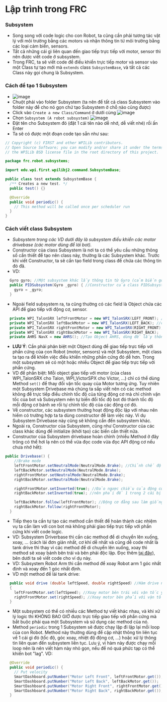 # Lập trình trong FRC
### Subsystem
- Song song với code logic cho con Robot, ta cũng cần phải tương tác vật lý với môi trường bằng các motors và nhận thông tin từ môi trường bằng các loại cảm biến, sensors.
- Tất cả những cái gì liên quan đến giao tiếp trực tiếp với motor, sensor thì nên được viết code ở subsystem.
- Trong FRC, ta sẽ viết code để điều khiển trực tiếp motor và sensor vào một Class tự tạo mới mà `extends` class `SubsystemBase`, và tất cả các Class này gọi chung là Subsystem.
### Cách để tạo 1 Subsystem
- ![image](https://github.com/bingchilling6520/training-2023/assets/86175803/c4575fb2-1860-4334-bb92-6df554b9f5c5)
- Chuột phải vào folder Subsystem (ta nên để tất cả class Subsystem vào folder này để cho nó gọn chứ tạo Subsystem ở chỗ nào cũng được)
- Click vào `Create a new Class/Command` ở dưới cùng
![image](https://github.com/bingchilling6520/training-2023/assets/86175803/7fe07837-e599-4599-aace-0fb7ad31f64a)
- Chọn `Subsystem (A robot subsystem)`
![image](https://github.com/bingchilling6520/training-2023/assets/86175803/7c927353-a12e-4145-b0b7-d100663c97b8)
- Đặt tên cho Subsystem đó (đặt 1 cái tên nào dễ nhớ, dễ viết nhé) rồi ấn Enter
- Ta sẽ có được một đoạn code tạo sẵn như sau:
``` java
// Copyright (c) FIRST and other WPILib contributors.
// Open Source Software; you can modify and/or share it under the terms of
// the WPILib BSD license file in the root directory of this project.

package frc.robot.subsystems;

import edu.wpi.first.wpilibj2.command.SubsystemBase;

public class test extends SubsystemBase {
  /** Creates a new test. */
  public test() {}

  @Override
  public void periodic() {
    // This method will be called once per scheduler run
  }
}
```
### Cách viết class Subsystem
- *Subsystem trong các VD dưới đây là subsystem điều khiển các motor drivebase (các motor dùng để lái bot).*
- Constructor của class Subsystem là nơi ta có thể yêu cầu những thông số cần thiết để tạo nên class này, thường là các Subsystem khác. Trước khi viết Constructor, ta sẽ cần tạo field trong class để chứa các thông tin đó đã.
- VD:
``` java
  Gyro gyro; //Một subsystem khác lấy thông tin từ Gyro (cảm biến góc)
  public PIDSubsystem(Gyro _gyro) { //Constructor của class PIDSubsystem (PIDController là gì thì sẽ được học sau)
    gyro = _gyro;
  }
```
- Ngoài field subsystem ra, ta cũng thường có các field là Object chứa các API để giao tiếp với động cơ, sensor.
``` java
  private WPI_TalonSRX leftFrontMotor = new WPI_TalonSRX(LEFT_FRONT); //Tạo các Object WPI_TalonSRX, các Object này dùng để trực tiếp điều khiển
  private WPI_TalonSRX leftBackMotor = new WPI_TalonSRX(LEFT_BACK); //các motor mà dùng Talon. API của các motor này sẽ được nói kĩ hơn ở bài khác.
  private WPI_TalonSRX rightFrontMotor = new WPI_TalonSRX(RIGHT_FRONT);
  private WPI_TalonSRX rightBackMotor = new WPI_TalonSRX(RIGHT_BACK);
  private AHRS NavX = new AHRS(); //Tạo Object AHRS, dùng để lấy thông tin từ cảm biến góc (Gyro, Navx). API của NavX cũng sẽ được nói kĩ hơn ở bài sau
```
- **LƯU Ý**: Cần phải phân biệt một Object dùng để giao tiếp trực tiếp với phần cứng của con Robot (motor, sensors) và một Subsystem, một class ta tạo ra để khiến việc điều khiển những phần cứng đó dễ hơn. Trong một subsystem sẽ có một hoặc nhiều Object để giao tiếp trực tiếp với phần cứng.
- VD để phân biệt: Mỗi object giao tiếp với motor (của class WPI_TalonSRX cho Talon, WPI_VictorSPX cho Victor, ...) chỉ có thể dùng Method `set()` để thay đổi vận tốc quay của Motor tương ứng. Tuy nhiên một Subsystem Drivebase mà chúng ta sắp viết nên có các method không để trực tiếp điều chỉnh tốc độ của từng động cơ mà chỉ chỉnh vận tốc của bot và Subsystem nên tự biến đổi tốc độ bot đó thành tốc độ mỗi động cơ bánh xe rồi tự chỉnh tốc độ của các động cơ đó.
- Về constructor, các subsystem thường hoạt động độc lập với nhau nên hiếm có trường hợp ta ta dùng constructor để làm việc này. Ví dụ Subsystem Drivebase này cũng sẽ không cần đến subsystem khác.
- Ngoài ra, Constructor của Subsystem, cũng như Constructor của các class khác dùng để initialize (khởi tạo) các biến cần thiết nữa.
- Constructor của Subsystem drivebase hoàn chỉnh (nhiều Method ở đây trông có thể hơi lạ nên có thể vừa đọc code vừa đọc API động cơ nếu chưa nhớ hết):
``` java
public Drivebase() {
    //Brake mode
    leftFrontMotor.setNeutralMode(NeutralMode.Brake); //Chỉnh chế độ phanh động cơ thành phanh thay vì không phanh.
    leftBackMotor.setNeutralMode(NeutralMode.Brake);
    rightFrontMotor.setNeutralMode(NeutralMode.Brake);
    rightBackMotor.setNeutralMode(NeutralMode.Brake);

    rightFrontMotor.setInverted(true); //Đảo ngược chiều của động cơ bên phải (vì động cơ bên phải và bên trái ngược chiều nhau 
    rightBackMotor.setInverted(true); //nên phải để 1 trong 2 cái bị đảo ngược chiều).

    leftBackMotor.follow(leftFrontMotor); //Động cơ đằng sau làm giống y hệt động cơ đằng trước. (Nếu nó không có cùng tốc độ thì có thể hỏng bot)
    rightBackMotor.follow(rightFrontMotor);
  }
```
- Tiếp theo ta cần tự tạo các method cần thiết để hoàn thành các nhiệm vụ ta cần làm với con bot mà không phải giao tiếp trực tiếp với phần cứng khi viết code logic.
- VD: Subsystem Driverbase thì cần các method để di chuyển lên xuống, xoay, ... (cách lái đơn giản nhất, cơ khí dễ nhất và cũng dễ code nhất là tank drive thì thay vì các method để di chuyển lên xuống, xoay thì method sẽ xoay bánh bên trái và bên phải độc lập. Đọc thêm [tại đây](https://xiaoxiae.github.io/Robotics-Simplified-Website/drivetrain-control/tank-drive/)), bên dưới ta sẽ viết code cho ví dụ này.
- VD: Subsystem Robot Arm thì cần method để xoay Robot arm 1 góc nhất định và xoay đến 1 góc nhất định.
- VD một method để lái tank drive:
``` java
  public void drive (double leftSpeed, double rightSpeed) //Hàm drive nhận 2 tham số (parameter), vận tốc bánh trái, vận tốc bánh phải 
  {
    leftFrontMotor.set(leftSpeed); //Xoay motor bên trái với vận tốc yêu cầu
    rightFrontMotor.set(rightSpeed); //Xoay motor bên phải với vận tốc yêu cầu
  }
```
- Một subsystem có thể có nhiều các Method tự viết khác nhau, và khi xử lý logic thì KHÔNG BAO GIỜ được trực tiếp giao tiếp với phần cứng mà bắt buộc phải qua một Subsystem và sử dụng các method của nó.
- Method `periodic` trong 1 Subsystem sẽ được chạy lặp đi lặp lại mỗi loop của con Robot. Method này thường dùng để cập nhật thông tin liên tục về 1 cái gì đó (tốc độ, góc xoay, nhiệt độ động cơ, ...) hoặc xử lý thông tin liên quan đến subsystem liên tục. Lưu ý, vì hàm này được chạy mỗi loop nên là nên viết hàm này nhỏ gọn, nếu để nó quá phức tạp có thể khiến bot "lag".
VD:
``` java
  @Override
  public void periodic() {
    // Put velocity
    SmartDashboard.putNumber("Motor Left Front", leftFrontMotor.get()); //Cập nhật vận tốc của các motor drivebase lên ứng dụng SmartDashBoard
    SmartDashboard.putNumber("Motor Left Back", leftBackMotor.get());
    SmartDashboard.putNumber("Motor Right Front", rightFrontMotor.get());
    SmartDashboard.putNumber("Motor Right Back", rightBackMotor.get());
  }
```
